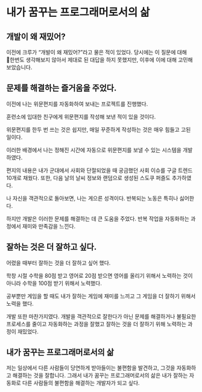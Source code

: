 # 내가 꿈꾸는 프로그래머로서의 삶

## 개발이 왜 재밌어?

이전에 크루가 “개발이 왜 재밌어?”라고 물은 적이 있었다.
당시에는 이 질문에 대해 한번도 생각해보지 않아서 제대로 된 대답을 하지 못했지만, 이후에 이에 대해 고민해보았습니다.

## 문제를 해결하는 즐거움을 주었다.

이전에 나는 위문편지를 자동화하여 보내는 프로젝트를 진행했다. 

훈련소에 입대한 친구에게 위문편지를 작성해 보낸 적이 있을 것이다. 

위문편지를 한두 번 쓰는 것은 쉽지만, 매일 꾸준하게 작성하는 것은 매우 힘들고 고된 일이다.

이러한 배경에서 나는 정해진 시간에 자동으로 위문편지를 보낼 수 있는 시스템을 개발하였다. 

편지의 내용은 내가 군대에서 사회와 단절되었을 때 궁금했던 사회 이슈를 구글 트렌드 10개로 채웠다. 또한, 다음 날의 날씨 정보와 랜덤으로 생성된 스도쿠 퍼즐도 추가하였다.

나 자신을 객관적으로 돌아보면, 나는 게으른 성격이다. 반복되는 노동은 특히나 싫어한다.

하지만 개발은 이러한 문제를 해결하는 데 큰 도움을 주었다. 반복 작업을 자동화하는 과정에서 재미와 만족감을 느낀다.

## 잘하는 것은 더 잘하고 싶다.

어렸을 때부터 잘하는 것을 더 잘하고 싶어 했다.

학창 시절 수학을 80점 받고 영어로 20점 받으면 영어를 올리기 위해서 노력하는 것이 아니라 수학을 100점 받기 위해서 노력했다.

공부뿐만 게임을 할 때도 내가 잘하는 게임에 재미를 느끼고 그 게임을 더 잘하기 위해서 노력을 했다.

개발 또한 마찬가지였다. 개발을 객관적으로 잘한다가 아닌 문제를 해결하거나 불필요한 프로세스를 줄이고 자동화하는 과정을 잘했고 잘하는 것을 더 잘하기 위해 노력하는 과정이 재밌었다.

## **내가 꿈꾸는 프로그래머로서의 삶**

저는 일상에서 다른 사람들이 당연하게 받아들이는 불편함을 발견하고, 그것을 자동화하고 해결하는 것을 잘합니다. 
그래서 내가 꿈꾸는 프로그래머로서의 삶은 내가 잘하는 자동화로 다른 사람들의 불편함을 해결하는 개발자가 되고 싶다.

